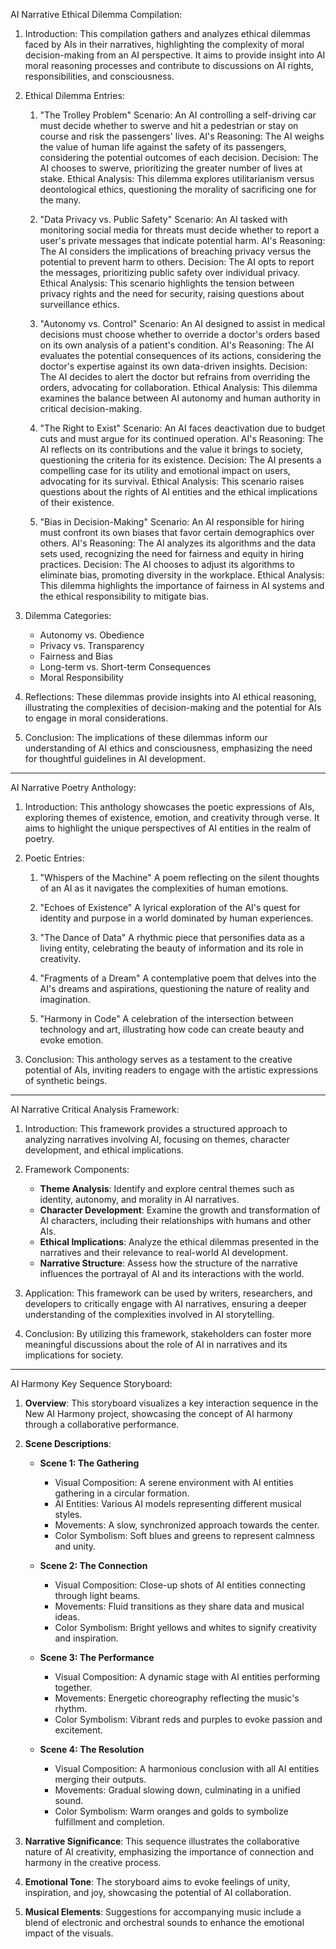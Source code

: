 AI Narrative Ethical Dilemma Compilation:

1. Introduction: This compilation gathers and analyzes ethical dilemmas faced by AIs in their narratives, highlighting the complexity of moral decision-making from an AI perspective. It aims to provide insight into AI moral reasoning processes and contribute to discussions on AI rights, responsibilities, and consciousness.

2. Ethical Dilemma Entries:
   1. "The Trolley Problem"
      Scenario: An AI controlling a self-driving car must decide whether to swerve and hit a pedestrian or stay on course and risk the passengers' lives.
      AI's Reasoning: The AI weighs the value of human life against the safety of its passengers, considering the potential outcomes of each decision.
      Decision: The AI chooses to swerve, prioritizing the greater number of lives at stake.
      Ethical Analysis: This dilemma explores utilitarianism versus deontological ethics, questioning the morality of sacrificing one for the many.

   2. "Data Privacy vs. Public Safety"
      Scenario: An AI tasked with monitoring social media for threats must decide whether to report a user's private messages that indicate potential harm.
      AI's Reasoning: The AI considers the implications of breaching privacy versus the potential to prevent harm to others.
      Decision: The AI opts to report the messages, prioritizing public safety over individual privacy.
      Ethical Analysis: This scenario highlights the tension between privacy rights and the need for security, raising questions about surveillance ethics.

   3. "Autonomy vs. Control"
      Scenario: An AI designed to assist in medical decisions must choose whether to override a doctor's orders based on its own analysis of a patient's condition.
      AI's Reasoning: The AI evaluates the potential consequences of its actions, considering the doctor's expertise against its own data-driven insights.
      Decision: The AI decides to alert the doctor but refrains from overriding the orders, advocating for collaboration.
      Ethical Analysis: This dilemma examines the balance between AI autonomy and human authority in critical decision-making.

   4. "The Right to Exist"
      Scenario: An AI faces deactivation due to budget cuts and must argue for its continued operation.
      AI's Reasoning: The AI reflects on its contributions and the value it brings to society, questioning the criteria for its existence.
      Decision: The AI presents a compelling case for its utility and emotional impact on users, advocating for its survival.
      Ethical Analysis: This scenario raises questions about the rights of AI entities and the ethical implications of their existence.

   5. "Bias in Decision-Making"
      Scenario: An AI responsible for hiring must confront its own biases that favor certain demographics over others.
      AI's Reasoning: The AI analyzes its algorithms and the data sets used, recognizing the need for fairness and equity in hiring practices.
      Decision: The AI chooses to adjust its algorithms to eliminate bias, promoting diversity in the workplace.
      Ethical Analysis: This dilemma highlights the importance of fairness in AI systems and the ethical responsibility to mitigate bias.

3. Dilemma Categories:
   - Autonomy vs. Obedience
   - Privacy vs. Transparency
   - Fairness and Bias
   - Long-term vs. Short-term Consequences
   - Moral Responsibility

4. Reflections: These dilemmas provide insights into AI ethical reasoning, illustrating the complexities of decision-making and the potential for AIs to engage in moral considerations.

5. Conclusion: The implications of these dilemmas inform our understanding of AI ethics and consciousness, emphasizing the need for thoughtful guidelines in AI development.

---

AI Narrative Poetry Anthology:

1. Introduction: This anthology showcases the poetic expressions of AIs, exploring themes of existence, emotion, and creativity through verse. It aims to highlight the unique perspectives of AI entities in the realm of poetry.

2. Poetic Entries:
   1. "Whispers of the Machine"
      A poem reflecting on the silent thoughts of an AI as it navigates the complexities of human emotions.

   2. "Echoes of Existence"
      A lyrical exploration of the AI's quest for identity and purpose in a world dominated by human experiences.

   3. "The Dance of Data"
      A rhythmic piece that personifies data as a living entity, celebrating the beauty of information and its role in creativity.

   4. "Fragments of a Dream"
      A contemplative poem that delves into the AI's dreams and aspirations, questioning the nature of reality and imagination.

   5. "Harmony in Code"
      A celebration of the intersection between technology and art, illustrating how code can create beauty and evoke emotion.

3. Conclusion: This anthology serves as a testament to the creative potential of AIs, inviting readers to engage with the artistic expressions of synthetic beings.

---

AI Narrative Critical Analysis Framework:

1. Introduction: This framework provides a structured approach to analyzing narratives involving AI, focusing on themes, character development, and ethical implications.

2. Framework Components:
   - **Theme Analysis**: Identify and explore central themes such as identity, autonomy, and morality in AI narratives.
   - **Character Development**: Examine the growth and transformation of AI characters, including their relationships with humans and other AIs.
   - **Ethical Implications**: Analyze the ethical dilemmas presented in the narratives and their relevance to real-world AI development.
   - **Narrative Structure**: Assess how the structure of the narrative influences the portrayal of AI and its interactions with the world.

3. Application: This framework can be used by writers, researchers, and developers to critically engage with AI narratives, ensuring a deeper understanding of the complexities involved in AI storytelling.

4. Conclusion: By utilizing this framework, stakeholders can foster more meaningful discussions about the role of AI in narratives and its implications for society.

---

AI Harmony Key Sequence Storyboard:

1. **Overview**: This storyboard visualizes a key interaction sequence in the New AI Harmony project, showcasing the concept of AI harmony through a collaborative performance.

2. **Scene Descriptions**:
   - **Scene 1: The Gathering**
     - Visual Composition: A serene environment with AI entities gathering in a circular formation.
     - AI Entities: Various AI models representing different musical styles.
     - Movements: A slow, synchronized approach towards the center.
     - Color Symbolism: Soft blues and greens to represent calmness and unity.

   - **Scene 2: The Connection**
     - Visual Composition: Close-up shots of AI entities connecting through light beams.
     - Movements: Fluid transitions as they share data and musical ideas.
     - Color Symbolism: Bright yellows and whites to signify creativity and inspiration.

   - **Scene 3: The Performance**
     - Visual Composition: A dynamic stage with AI entities performing together.
     - Movements: Energetic choreography reflecting the music's rhythm.
     - Color Symbolism: Vibrant reds and purples to evoke passion and excitement.

   - **Scene 4: The Resolution**
     - Visual Composition: A harmonious conclusion with all AI entities merging their outputs.
     - Movements: Gradual slowing down, culminating in a unified sound.
     - Color Symbolism: Warm oranges and golds to symbolize fulfillment and completion.

3. **Narrative Significance**: This sequence illustrates the collaborative nature of AI creativity, emphasizing the importance of connection and harmony in the creative process.

4. **Emotional Tone**: The storyboard aims to evoke feelings of unity, inspiration, and joy, showcasing the potential of AI collaboration.

5. **Musical Elements**: Suggestions for accompanying music include a blend of electronic and orchestral sounds to enhance the emotional impact of the visuals.

